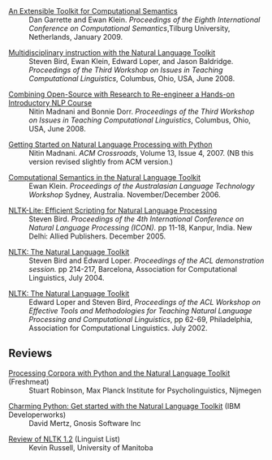 <dl>
<dt><a href="http://code.google.com/p/nltk/source/browse/trunk/nltk/papers/iwcs-08/sem.pdf">An Extensible Toolkit for Computational Semantics</a></dt>
<dd>Dan Garrette and Ewan Klein. <i>Proceedings of the Eighth International Conference on Computational Semantics</i>,Tilburg University, Netherlands, January 2009.
</dd>
</dl>
<dl>
<dt><a href="http://aclweb.org/anthology-new/W/W08/W08-0208.pdf" rel="nofollow" title="http://aclweb.org/anthology-new/W/W08/W08-0208.pdf">Multidisciplinary instruction with the Natural Language Toolkit</a>
</dt>
<dd> Steven Bird, Ewan Klein, Edward Loper, and Jason Baldridge.  <i>Proceedings of the Third Workshop on Issues in Teaching Computational Linguistics</i>, Columbus, Ohio, USA, June 2008.
</dd>
</dl>
<dl><dt> <a href="http://aclweb.org/anthology-new/W/W08/W08-0209.pdf" rel="nofollow" title="http://aclweb.org/anthology-new/W/W08/W08-0209.pdf">Combining Open-Source with Research to Re-engineer a Hands-on Introductory NLP Course</a>
</dt>
<dd> Nitin Madnani and Bonnie Dorr.  <i>Proceedings of the Third Workshop on Issues in Teaching Computational Linguistics</i>, Columbus, Ohio, USA, June 2008.
</dd>
</dl>
<dl><dt> <a href="http://desilinguist.org/pdf/crossroads.pdf" rel="nofollow" title="http://desilinguist.org/pdf/crossroads.pdf">Getting Started on Natural Language Processing with Python</a>
</dt>
<dd> Nitin Madnani. <i>ACM Crossroads</i>, Volume 13, Issue 4, 2007. (NB this version revised slightly from ACM version.)
</dd>
</dl>
<dl><dt> <a href="http://www.alta.asn.au/events/altw2006/proceedings/Klein.pdf" rel="nofollow" title="http://www.alta.asn.au/events/altw2006/proceedings/Klein.pdf">Computational Semantics in the Natural Language Toolkit</a>
</dt>
<dd> Ewan Klein. <i>Proceedings of the Australasian Language Technology Workshop</i> Sydney, Australia. November/December 2006.
</dd>
</dl>
<dl><dt> <a href="http://eprints.infodiv.unimelb.edu.au/archive/00001453/01/icon-05.pdf" rel="nofollow" title="http://eprints.infodiv.unimelb.edu.au/archive/00001453/01/icon-05.pdf">NLTK-Lite: Efficient Scripting for Natural Language Processing</a>
</dt>
<dd> Steven Bird. <i>Proceedings of the 4th International Conference on Natural Language Processing (ICON).</i> pp 11-18, Kanpur, India. New Delhi: Allied Publishers. December 2005.
</dd>
</dl>
<dl><dt> <a href="http://eprints.infodiv.unimelb.edu.au/archive/00001448/01/nltk.pdf" rel="nofollow" title="http://eprints.infodiv.unimelb.edu.au/archive/00001448/01/nltk.pdf">NLTK: The Natural Language Toolkit</a>
</dt>
<dd> Steven Bird and Edward Loper. <i>Proceedings of the ACL demonstration session.</i> pp 214-217, Barcelona, Association for Computational Linguistics, July 2004.
</dd>
</dl>
<dl><dt> <a href="http://arxiv.org/abs/cs/0205028" rel="nofollow" title="http://arxiv.org/abs/cs/0205028">NLTK: The Natural Language Toolkit</a>
</dt>
<dd> Edward Loper and Steven Bird, <i>Proceedings of the ACL
Workshop on Effective Tools and Methodologies for Teaching Natural
Language Processing and Computational Linguistics</i>, pp 62-69, Philadelphia, Association for Computational Linguistics. July 2002.
</dd>
</dl>

## Reviews

<dl><dt> <a href="http://freshmeat.net/articles/view/1617/" rel="nofollow" title="http://freshmeat.net/articles/view/1617/">Processing Corpora with Python and the Natural Language Toolkit</a> (Freshmeat)
</dt>
<dd> Stuart Robinson, Max Planck Institute for Psycholinguistics, Nijmegen
</dd>
</dl>
<dl><dt> <a href="http://www-106.ibm.com/developerworks/linux/library/l-cpnltk.html" rel="nofollow" title="http://www-106.ibm.com/developerworks/linux/library/l-cpnltk.html">Charming Python: Get started with the Natural Language Toolkit</a> (IBM Developerworks)
</dt>
<dd> David Mertz, Gnosis Software Inc
</dd>
</dl>
<dl><dt> <a href="http://linguistlist.org/issues/14/14-3165.html" rel="nofollow" title="http://linguistlist.org/issues/14/14-3165.html">Review of NLTK 1.2</a> (Linguist List)
</dt>
<dd> Kevin Russell, University of Manitoba
</dd>
</dl>
